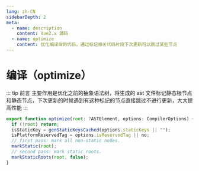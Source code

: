 ```yaml
---
lang: zh-CN
sidebarDepth: 2
meta:
  - name: description
    content: Vue2.x 源码
  - name: optimize
    content: 优化编译后的代码，通过标记相关代码片段下次更新可以跳过某些节点
---
```


# 编译（optimize）

::: tip 前言
主要作用是优化之前的抽象语法树，将生成的 ast 文件标记静态根节点和静态节点，下次更新的时候遇到有这种标记的节点直接跳过不进行更新，大大提高性能
:::

```js
export function optimize(root: ?ASTElement, options: CompilerOptions) {
  if (!root) return;
  isStaticKey = genStaticKeysCached(options.staticKeys || "");
  isPlatformReservedTag = options.isReservedTag || no;
  // first pass: mark all non-static nodes.
  markStatic(root);
  // second pass: mark static roots.
  markStaticRoots(root, false);
}
```
